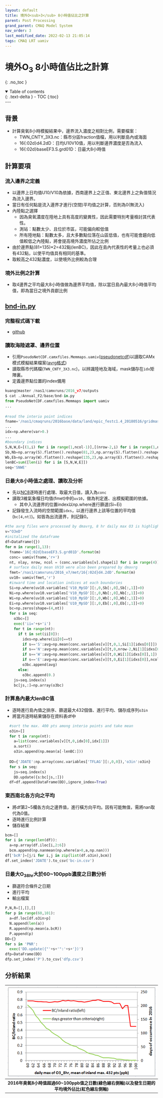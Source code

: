 ```yaml
---
layout: default
title: 境外O<sub>3</sub> 8小時值佔比之計算
parent: Post Processing
grand_parent: CMAQ Model System
nav_order: 3
last_modified_date: 2022-02-13 21:05:14
tags: CMAQ LRT uamiv
---
```


# 境外O<sub>3</sub> 8小時值佔比之計算
{: .no_toc }

<details open markdown="block">
  <summary>
    Table of contents
  </summary>
  {: .text-delta }
- TOC
{:toc}
</details>
---

## 背景
- 計算臭氧8小時模擬結果中，邊界流入濃度之相對比例，需要檔案：
  - TWN_CNTY_3X3.nc：縣市分區fraction值檔，用以判斷島內或海面
  - 16{:02d}d4.2dD：日均U10V10值，用以判斷邊界濃度是否為流入
  - 16{:02d}baseEF3.S.grd01D：日最大8小時值
  
## 計算要項
### 流入邊界之定義
- 以邊界上日均值U10/V10為依據，西南邊界上之正值、東北邊界上之負值情況為流入邊界。
- 當日有任何點是流入邊界才進行(空間)平均值之計算，否則為0(無流入)
- 內陸點之選擇
  - 因為臭氧濃度在陸地上具有高度的變異性，因此需要特別考量檢討其代表性。
  - 測站：點數太少、且位於市區，可能偏向較低值
  - 所有陸地點：點數太多，且大多數點位落在山區低值，也有可能會趨向低值較低之內陸點，將會提高境外濃度所佔之比例
- 由於邊界點(81+135)*2=432點(lenBC)，因此在島內代表性的考量上也必須有432點，以使平均值具有相同的基準。
- 取較高之432點濃度，以使境外比例較為合理  

### 境外比例之計算
- 取4邊界之平均最大8小時值做為邊界平均值，除以當日島內最大8小時值平均值，即為當日之境外貢獻比例

## [bnd-in.py](https://github.com/sinotec2/cmaq_relatives/blob/master/post/bnd-in.py)
### 完整程式碼下載
- [github](https://github.com/sinotec2/cmaq_relatives/blob/master/post/bnd-in.py)

### 讀取海陸遮罩、邊界位置
- 引用`PseudoNetCDF.camxfiles.Memmaps.uamiv`([pseudonetcdf][pseudonetcdf])以讀取CAMx模式模擬結果檔案([avrg格式][uamiv])
- 讀取縣市代碼檔(`TWN_CNTY_3X3.nc`)，以辨識陸地及海域，mask儲存在`idx`矩陣裏。
- 定義邊界點位置的index備用


[uamiv]: <https://github.com/sinotec2/camxruns/wiki/CAMx(UAM)的檔案格式> "CAMx所有二進制 I / O文件的格式，乃是遵循早期UAM(城市空氣流域模型EPA，1990年）建立的慣例。 該二進制文件包含4筆不隨時間改變的表頭記錄，其後則為時間序列的數據記錄。詳見CAMx(UAM)的檔案格式"
[pseudonetcdf]: <https://github.com/barronh/pseudonetcdf/blob/master/scripts/pncgen> "PseudoNetCDF provides read, plot, and sometimes write capabilities for atmospheric science data formats including: CAMx (www.camx.org), RACM2 box-model outputs, Kinetic Pre-Processor outputs, ICARTT Data files (ffi1001), CMAQ Files, GEOS-Chem Binary Punch/NetCDF files, etc. visit  barronh /pseudonetcdf @GitHub."

```python
kuang@master /nas1/camxruns/2016_v7/outputs
$ cat ./Annual_F2/base/bnd-in.py
from PseudoNetCDF.camxfiles.Memmaps import uamiv
...

#read the interio point indices
fname='/nas1/cmaqruns/2016base/data/land/epic_festc1.4_20180516/gridmask/TWN_CNTY_3X3.nc'
...
idx=np.where(var>0.)
...
#boundary indices
S,N,W,E=[(1,i) for i in range(1,ncol-1)],[(nrow-2,i) for i in range(1,ncol-1)],[(i,ncol-2) for i in range(1,nrow-1)],[(i,ncol-2) for i in range(1,nrow-1)]
Sb,Nb=np.array(S).flatten().reshape(81,2),np.array(S).flatten().reshape(81,2)
Wb,Eb=np.array(W).flatten().reshape(135,2),np.array(E).flatten().reshape(135,2)
lenBC=sum([len(i) for i in [S,N,W,E]])
seq='SNWE'
```
### 日最大8小時值之處理、讀取及分析
- 先以[NC8](https://sinotec2.github.io/Focus-on-Air-Quality/utilities/netCDF/NC8)逐時進行處理、取最大日值，讀入為`conc`
- 讀取3維氣象檔日均值(fmet)中的`uv10`，做為判定進、出模擬範圍的依據。
  - 其中入流邊界的位置index以np.where進行篩選(Si\~Ei)
- 記錄發生入流時的空間範圍`idxs`，以進行邊界上該等位置的平均值(`bc[4,nt]`)。如皆為出流邊界，則記錄0。

```python
#the avrg files were processed by dmavrg, 8 hr daily max O3 is highlighted
v="O3eD"
#initalized the dataframe
df=DataFrame({})
for m in range(1,13):
  fname='16{:02d}baseEF3.S.grd01D'.format(m)
  conc= uamiv(fname,'r+')
  nt, nlay, nrow, ncol = (conc.variables[v].shape[i] for i in range(4))
  # surface daily mean UV10 were also been prepared by dmavrg
  fmet='/nas1/camxruns/2016_v7/met/16{:02d}d4.2dD'.format(m)
  uv10= uamiv(fmet,'r')
  #inward time and location indices at each boundaries
  Si=np.where(uv10.variables['V10_MpSD'][:,0,Sb[:,0],Sb[:,1]]>0)
  Ni=np.where(uv10.variables['V10_MpSD'][:,0,Nb[:,0],Nb[:,1]]<0)
  Wi=np.where(uv10.variables['U10_MpSD'][:,0,Wb[:,0],Wb[:,1]]>0)
  Ei=np.where(uv10.variables['U10_MpSD'][:,0,Eb[:,0],Eb[:,1]]<0)
  bc=np.zeros(shape=(4,nt))
  for s in seq:
    o3bc=[]
    exec('ii='+s+'i')
    for t in range(nt):
      if t in set(ii[0]):
        idxs=np.where(ii[0]==t)
        if s=='S':avg=np.mean(conc.variables[v][t,0,1,Si[1][idxs[0]]])
        if s=='N':avg=np.mean(conc.variables[v][t,0,nrow-2,Ni[1][idxs[0]]])
        if s=='W':avg=np.mean(conc.variables[v][t,0,Wi[1][idxs[0]],1])
        if s=='E':avg=np.mean(conc.variables[v][t,0,Ei[1][idxs[0]],ncol-2])
        o3bc.append(avg)
      else:
        o3bc.append(0.)
    js=seq.index(s)
    bc[js,:]=np.array(o3bc)
```

### 計算島內最大lenBC值
- 逐時進行島內值之排序、篩選最大432個值、進行平均、儲存成序列`o3in`
- 將當月逐時結果儲存在資料表df中

```python
  #sort the max. 400 pts among interio points and take mean
  o3in=[]
  for t in range(nt):
    a=list(conc.variables[v][t,0,idx[0],idx[1]])
    a.sort()
    o3in.append(np.mean(a[-lenBC:]))

  DD={'JDATE':np.array(conc.variables['TFLAG'][:,0,0]),'o3in':o3in}
  for s in seq:
    js=seq.index(s)
    DD.update({s:bc[js,:]})
  df=df.append(DataFrame(DD),ignore_index=True)
```
### 東西南北各方向之平均
- 將df第2\~5欄各方向之邊界值，進行橫方向平均。因有可能無值，需將nan取代為0值。
- 逐時進行比例計算
- 儲存結果

```python  
bcm=[]
for i in range(len(df)):
  a=np.array(df.iloc[i,2:6])
  bcm.append(np.nanmean(np.where(a>0,a,np.nan)))
df['bcR']=[j/i for i,j in zip(list(df.o3in),bcm)]
df.set_index('JDATE').to_csv('bc-in.csv')
```

### 日最大O<sub>3</sub><sub>8hr</sub>大於60~100ppb濃度之日數分析
- 篩選符合條件之日期
- 進行平均
- 輸出檔案

```python
P,N,R=[],[],[]
for p in range(60,101):
  a=df.loc[df.o3in>p]
  N.append(len(a))
  R.append(np.mean(a.bcR))
  P.append(p)
DD={}
for s in 'PNR':
  exec('DD.update({"'+s+'":'+s+'})')
dfp=DataFrame(DD)
dfp.set_index('P').to_csv('dfp.csv')
```

## 分析結果

| ![BC_InlandRatio.PNG](../../assets/images/BC_InlandRatio.PNG) |
|:--:|
| <b>2016年臭氧8小時值超過60\~100ppb值之日數(綠色線右側軸)以及發生日期的平均境外佔比(紅色線左側軸)</b>|